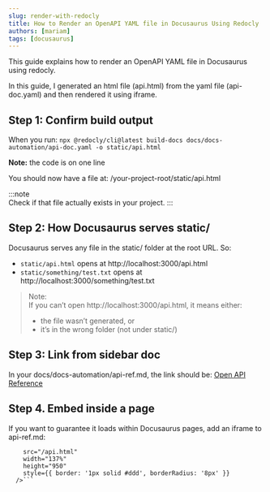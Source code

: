 ```yaml
---
slug: render-with-redocly
title: How to Render an OpenAPI YAML file in Docusaurus Using Redocly
authors: [mariam]
tags: [docusaurus]
---
```


This guide explains how to render an OpenAPI YAML file in Docusaurus using redocly.  

In this guide, I generated an html file (api.html) from the yaml file (api-doc.yaml) and then rendered it using iframe.

## Step 1: Confirm build output
When you run:
```npx @redocly/cli@latest build-docs docs/docs-automation/api-doc.yaml -o static/api.html```

**Note:** the code is on one line


You should now have a file at: 
 /your-project-root/static/api.html

:::note  
Check if that file actually exists in your project.
:::


## Step 2: How Docusaurus serves static/
Docusaurus serves any file in the static/ folder at the root URL.
So:
  - `static/api.html` opens at http://localhost:3000/api.html
  - `static/something/test.txt` opens at http://localhost:3000/something/test.txt


>Note:  
>If you can’t open http://localhost:3000/api.html, it means either:
>  - the file wasn’t generated, or
>  - it’s in the wrong folder (not under static/)




## Step 3: Link from sidebar doc
In your docs/docs-automation/api-ref.md, the link should be:
[Open API Reference](/api.html)

## Step 4. Embed inside a page
If you want to guarantee it loads within Docusaurus pages, add an iframe to api-ref.md:  
```  <iframe
    src="/api.html"
    width="137%"
    height="950"
    style={{ border: '1px solid #ddd', borderRadius: '8px' }}
  />```


